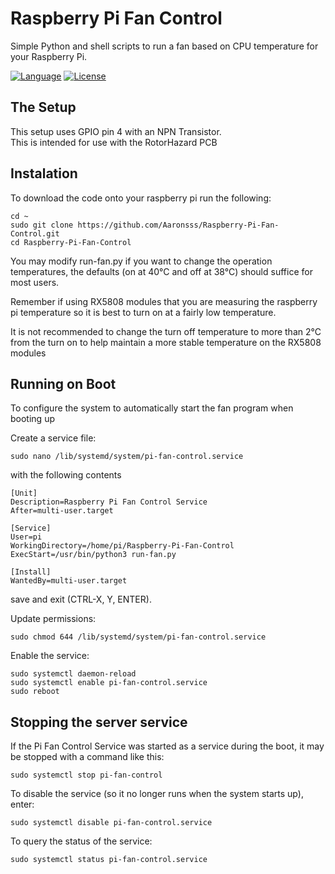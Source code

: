 # Raspberry Pi Fan Control

Simple Python and shell scripts to run a fan based on CPU temperature for your Raspberry Pi. 

[![Language](https://img.shields.io/badge/python-3.5%20%7C%203.6%20%7C%203.7%20%7C%203.8-blue)](#)
[![License](https://img.shields.io/github/license/vc1492a/Raspberry-Pi-Fan-Control)](https://opensource.org/licenses/MIT)

## The Setup

This setup uses GPIO pin 4 with an NPN Transistor.  
This is intended for use with the RotorHazard PCB

## Instalation
To download the code onto your raspberry pi run the following:
```
cd ~
sudo git clone https://github.com/Aaronsss/Raspberry-Pi-Fan-Control.git
cd Raspberry-Pi-Fan-Control
```

You may modify run-fan.py if you want to change the operation temperatures, the defaults (on at 40&deg;C and off at 38&deg;C) should suffice for most users.

Remember if using RX5808 modules that you are measuring the raspberry pi temperature so it is best to turn on at a fairly low temperature.

It is not recommended to change the turn off temperature to more than 2&deg;C from the turn on to help maintain a more stable temperature on the RX5808 modules

## Running on Boot

To configure the system to automatically start the fan program when booting up

Create a service file:
```
sudo nano /lib/systemd/system/pi-fan-control.service
```
with the following contents
```
[Unit]
Description=Raspberry Pi Fan Control Service
After=multi-user.target

[Service]
User=pi
WorkingDirectory=/home/pi/Raspberry-Pi-Fan-Control
ExecStart=/usr/bin/python3 run-fan.py

[Install]
WantedBy=multi-user.target
```

save and exit (CTRL-X, Y, ENTER).

Update permissions:

```
sudo chmod 644 /lib/systemd/system/pi-fan-control.service
```
Enable the service:
```
sudo systemctl daemon-reload
sudo systemctl enable pi-fan-control.service
sudo reboot
```

## Stopping the server service

If the Pi Fan Control Service was started as a service during the boot, it may be stopped with a command like this:
```
sudo systemctl stop pi-fan-control
```
To disable the service (so it no longer runs when the system starts up), enter:
```
sudo systemctl disable pi-fan-control.service
```
To query the status of the service:
```
sudo systemctl status pi-fan-control.service
```
